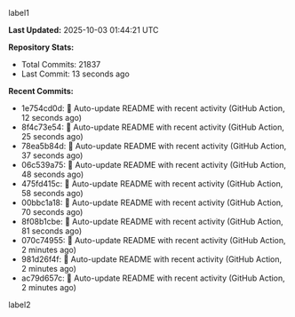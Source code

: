 
label1 
<!-- ACTIVITY_START -->
**Last Updated:** 2025-10-03 01:44:21 UTC

**Repository Stats:**
- Total Commits: 21837
- Last Commit: 13 seconds ago

**Recent Commits:**
- 1e754cd0d: 🤖 Auto-update README with recent activity (GitHub Action, 12 seconds ago)
- 8f4c73e54: 🤖 Auto-update README with recent activity (GitHub Action, 25 seconds ago)
- 78ea5b84d: 🤖 Auto-update README with recent activity (GitHub Action, 37 seconds ago)
- 06c539a75: 🤖 Auto-update README with recent activity (GitHub Action, 48 seconds ago)
- 475fd415c: 🤖 Auto-update README with recent activity (GitHub Action, 58 seconds ago)
- 00bbc1a18: 🤖 Auto-update README with recent activity (GitHub Action, 70 seconds ago)
- 8f08b1cbe: 🤖 Auto-update README with recent activity (GitHub Action, 81 seconds ago)
- 070c74955: 🤖 Auto-update README with recent activity (GitHub Action, 2 minutes ago)
- 981d26f4f: 🤖 Auto-update README with recent activity (GitHub Action, 2 minutes ago)
- ac79d657c: 🤖 Auto-update README with recent activity (GitHub Action, 2 minutes ago)
<!-- ACTIVITY_END -->

label2
